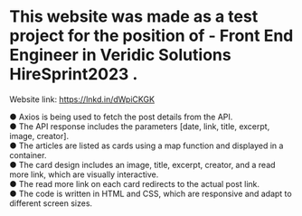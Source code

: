 <h1>This website was made as a test project for the position of - Front End Engineer in Veridic Solutions HireSprint2023 .</h1>

Website link: https://lnkd.in/dWpiCKGK

● Axios is being used to fetch the post details from the API.<br>
● The API response includes the parameters [date, link, title, excerpt, image, creator].<br>
● The articles are listed as cards using a map function and displayed in a container.<br>
● The card design includes an image, title, excerpt, creator, and a read more link, which are visually interactive.<br>
● The read more link on each card redirects to the actual post link.<br>
● The code is written in HTML and CSS, which are responsive and adapt to different screen sizes.
